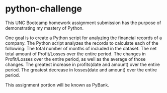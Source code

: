 # python-challenge
This UNC Bootcamp homework assignment submission has the purpose of demonstrating my mastery of Python.

One goal is to create a Python script for analyzing the financial records of a company. The Python script analyzes the records to calculate each of the following:
  The total number of months of included in the dataset.
  The net total amount of Profit/Losses over the entire period.
  The changes in Profit/Losses over the entire period, as well as the average of those changes.
  The greatest increase in profits(date and amount) over the entire period.
  The greatest decrease in losses(date and amount) over the entire period.

This assignment portion will be known as PyBank.
